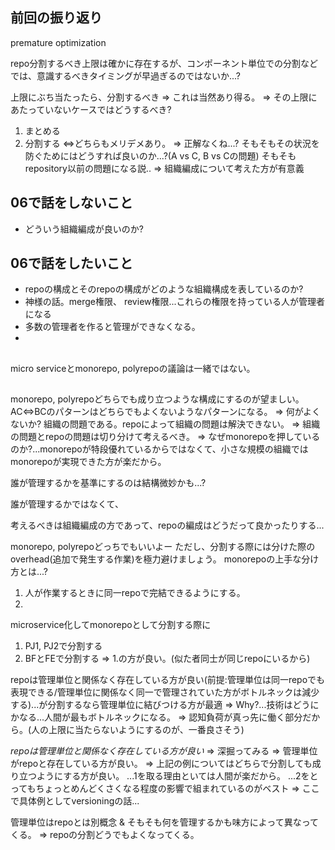 ## 前回の振り返り

premature optimization

repo分割するべき上限は確かに存在するが、コンポーネント単位での分割などでは、意識するべきタイミングが早過ぎるのではないか...?


上限にぶち当たったら、分割するべき => これは当然あり得る。
=> その上限にあたっていないケースではどうするべき?
1. まとめる
2. 分割する
<=>どちらもメリデメあり。
=> 正解なくね...?
そもそもその状況を防ぐためにはどうすれば良いのか...?(A vs C, B vs Cの問題)
そもそもrepository以前の問題になる説.. => 組織編成について考えた方が有意義

## 06で話をしないこと

- どういう組織編成が良いのか?

## 06で話をしたいこと

- repoの構成とそのrepoの構成がどのような組織構成を表しているのか?
- 神様の話。merge権限、 review権限...これらの権限を持っている人が管理者になる
- 多数の管理者を作ると管理ができなくなる。
- 

## 

micro serviceとmonorepo, polyrepoの議論は一緒ではない。


## 

monorepo, polyrepoどちらでも成り立つような構成にするのが望ましい。
    AC<=>BCのパターンはどちらでもよくないようなパターンになる。
    => 何がよくないか? 組織の問題である。repoによって組織の問題は解決できない。
    => 組織の問題とrepoの問題は切り分けて考えるべき。
    => なぜmonorepoを押しているのか?...monorepoが特段優れているからではなくて、小さな規模の組織ではmonorepoが実現できた方が楽だから。

誰が管理するかを基準にするのは結構微妙かも...?

誰が管理するかではなくて、

考えるべきは組織編成の方であって、repoの編成はどうだって良かったりする...


monorepo, polyrepoどっちでもいいよー
ただし、分割する際には分けた際のoverhead(追加で発生する作業)を極力避けましょう。
monorepoの上手な分け方とは...?
1. 人が作業するときに同一repoで完結できるようにする。
2. 

microservice化してmonorepoとして分割する際に

1. PJ1, PJ2で分割する
2. BFとFEで分割する
=> 1.の方が良い。(似た者同士が同じrepoにいるから)

repoは管理単位と関係なく存在している方が良い(前提:管理単位は同一repoでも表現できる/管理単位に関係なく同一で管理されていた方がボトルネックは減少する)...が分割するなら管理単位に結びつける方が最適
=> Why?...技術はどうにかなる...人間が最もボトルネックになる。
=> 認知負荷が真っ先に働く部分だから。(人の上限に当たらないようにするのが、一番良さそう)

*repoは管理単位と関係なく存在している方が良い*
=> 深掘ってみる
=> 管理単位がrepoと存在している方が良い。
=> 上記の例についてはどちらで分割しても成り立つようにする方が良い。
...1を取る理由といては人間が楽だから。
...2をとってもちょっとめんどくさくなる程度の影響で組まれているのがベスト
=> ここで具体例としてversioningの話...

管理単位はrepoとは別概念 & そもそも何を管理するかも味方によって異なってくる。
=> repoの分割どうでもよくなってくる。
